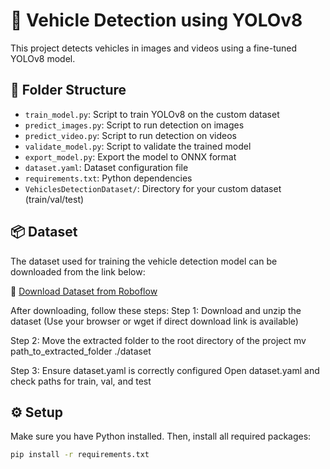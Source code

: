 # 🚗 Vehicle Detection using YOLOv8

This project detects vehicles in images and videos using a fine-tuned YOLOv8 model.

## 📁 Folder Structure

- `train_model.py`: Script to train YOLOv8 on the custom dataset  
- `predict_images.py`: Script to run detection on images  
- `predict_video.py`: Script to run detection on videos  
- `validate_model.py`: Script to validate the trained model  
- `export_model.py`: Export the model to ONNX format  
- `dataset.yaml`: Dataset configuration file  
- `requirements.txt`: Python dependencies  
- `VehiclesDetectionDataset/`: Directory for your custom dataset (train/val/test)

## 📦 Dataset

The dataset used for training the vehicle detection model can be downloaded from the link below:

🔗 [Download Dataset from Roboflow](https://universe.roboflow.com/roboflow-gw7yv/vehicles-openimages/dataset/1)

After downloading, follow these steps:
Step 1: Download and unzip the dataset
(Use your browser or wget if direct download link is available)

Step 2: Move the extracted folder to the root directory of the project
mv path_to_extracted_folder ./dataset

Step 3: Ensure dataset.yaml is correctly configured
Open dataset.yaml and check paths for train, val, and test

## ⚙️ Setup

Make sure you have Python installed. Then, install all required packages:

```bash
pip install -r requirements.txt
